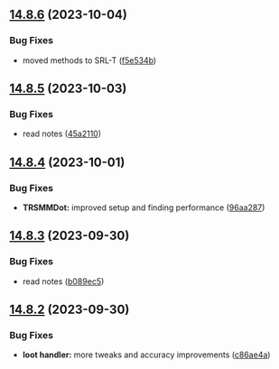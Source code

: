 ## [14.8.6](https://github.com/Torwent/WaspLib/compare/v14.8.5...v14.8.6) (2023-10-04)


### Bug Fixes

* moved methods to SRL-T ([f5e534b](https://github.com/Torwent/WaspLib/commit/f5e534b73c64f8be680e1a34c010dd0b802852f4))



## [14.8.5](https://github.com/Torwent/WaspLib/compare/v14.8.4...v14.8.5) (2023-10-03)


### Bug Fixes

* read notes ([45a2110](https://github.com/Torwent/WaspLib/commit/45a21103f91099dee0309a41cdabd05306a41437))



## [14.8.4](https://github.com/Torwent/WaspLib/compare/v14.8.3...v14.8.4) (2023-10-01)


### Bug Fixes

* **TRSMMDot:** improved setup and finding performance ([96aa287](https://github.com/Torwent/WaspLib/commit/96aa287a0602618d04bc333cad8c524702a2b21a))



## [14.8.3](https://github.com/Torwent/WaspLib/compare/v14.8.2...v14.8.3) (2023-09-30)


### Bug Fixes

* read notes ([b089ec5](https://github.com/Torwent/WaspLib/commit/b089ec515b9be357d5cf07b6f343ea50896800e4))



## [14.8.2](https://github.com/Torwent/WaspLib/compare/v14.8.1...v14.8.2) (2023-09-30)


### Bug Fixes

* **loot handler:** more tweaks and accuracy improvements ([c86ae4a](https://github.com/Torwent/WaspLib/commit/c86ae4a6cde095b45cb78ad8377d280945cac5aa))




